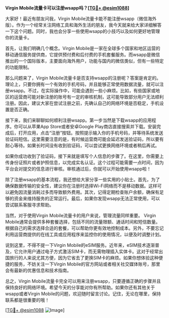 **Virgin Mobile流量卡可以注册wsapp吗？[[TG💪+ @esim1088](https://t.me/s/esim1088)]**

大家好！最近有朋友问我，Virgin Mobile流量卡能不能注册wsapp（微信海外版）。作为一个经常关注网络工具和海外生活的朋友，我今天就来给大家详细解答一下这个问题。同时，我也会分享一些使用wsapp的小技巧以及如何更好地管理你的流量卡。

首先，让我们明确几个概念。Virgin Mobile是一家在全球多个国家和地区运营的移动通信服务提供商，它提供预付费和后付费的手机套餐服务。而wsapp是微信推出的一个国际版本，主要面向海外用户，功能与国内的微信类似，但有一些特定的功能限制。

那么问题来了，Virgin Mobile流量卡是否支持wsapp的注册呢？答案是肯定的。理论上，只要你拥有一个有效的手机号码，并且能够正常使用数据流量，就可以注册wsapp。不过，在实际操作中，可能会遇到一些小麻烦。比如，有些国家或地区的运营商可能对新注册的账号有一定的审核机制，这可能导致部分用户无法顺利注册。因此，建议大家在尝试注册之前，先确认自己的网络环境是否稳定，手机设置是否正确。

接下来，我们来聊聊如何顺利注册wsapp。第一步当然是下载wsapp的应用程序。你可以从苹果App Store或者安卓Google Play商店直接搜索并下载。安装完成后，打开应用，点击“注册”按钮。按照提示输入你的手机号码，并等待系统发送验证码短信。这里需要注意的是，有时候运营商可能会延迟发送验证码，所以要有耐心等待。如果长时间没有收到验证码，可以尝试更换网络环境或者稍后再试。

如果你成功收到了验证码，接下来就是填写个人信息的步骤了。在这里，你需要上传身份证照片或者护照信息，以完成实名认证。这个过程可能需要一点时间，因为平台会对提交的信息进行审核。审核通过后，你就可以开始使用wsapp啦！

除了注册wsapp的基本流程，我还想给大家分享一些实用的小贴士。首先，为了确保数据传输的安全性，建议你在注册时选择Wi-Fi网络而不是移动数据。这样可以避免因流量消耗过多而导致额外费用。其次，记得定期检查账户余额，确保有足够的资金来维持服务的正常运行。最后，如果你发现wsapp无法正常使用，可以尝试联系客服寻求帮助。

当然，对于使用Virgin Mobile流量卡的用户来说，管理流量同样重要。 Virgin Mobile通常会提供多种套餐选择，包括不同的流量限额、通话时间和短信数量。根据自己的需求选择合适的套餐，可以帮助你更有效地控制成本。另外，不要忘记利用运营商提供的在线工具或应用程序来监控你的使用情况，以便及时调整计划。

说到这里，不得不提一下Virgin Mobile的eSIM服务。近年来，eSIM技术逐渐普及，它允许用户通过电子方式激活SIM卡，而无需物理插入实体卡。这对于经常出国旅行的人来说尤其方便，因为它省去了更换SIM卡的麻烦。如果你想体验这种便捷的服务，不妨关注一下Virgin Mobile的官方网站或者相关社交媒体账号，那里会有最新的优惠信息和技术指南。

总之，Virgin Mobile流量卡完全可以用来注册wsapp，只要遵循正确的步骤并且保持良好的网络环境。希望今天的分享能对你有所帮助。如果你还有其他关于wsapp或者Virgin Mobile的问题，欢迎随时留言讨论。记住，无论在哪里，保持联系都是很重要的哦！

[[TG💪+ @esim1088](https://t.me/s/esim1088) ![Image](https://i.postimg.cc/4NQfJmqS/Snipaste-2025-05-13-00-14-12.png)]
